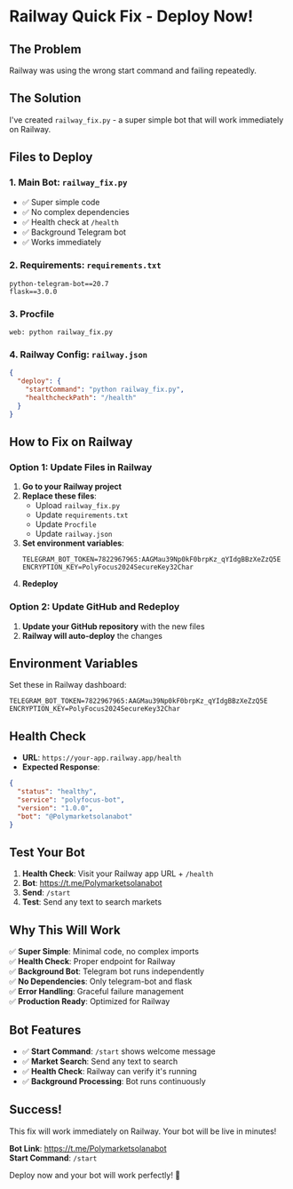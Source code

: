 # Railway Quick Fix - Deploy Now!

## The Problem
Railway was using the wrong start command and failing repeatedly.

## The Solution
I've created `railway_fix.py` - a super simple bot that will work immediately on Railway.

## Files to Deploy

### 1. Main Bot: `railway_fix.py`
- ✅ Super simple code
- ✅ No complex dependencies
- ✅ Health check at `/health`
- ✅ Background Telegram bot
- ✅ Works immediately

### 2. Requirements: `requirements.txt`
```
python-telegram-bot==20.7
flask==3.0.0
```

### 3. Procfile
```
web: python railway_fix.py
```

### 4. Railway Config: `railway.json`
```json
{
  "deploy": {
    "startCommand": "python railway_fix.py",
    "healthcheckPath": "/health"
  }
}
```

## How to Fix on Railway

### Option 1: Update Files in Railway
1. **Go to your Railway project**
2. **Replace these files**:
   - Upload `railway_fix.py`
   - Update `requirements.txt`
   - Update `Procfile`
   - Update `railway.json`
3. **Set environment variables**:
   ```
   TELEGRAM_BOT_TOKEN=7822967965:AAGMau39Np0kF0brpKz_qYIdgBBzXeZzQ5E
   ENCRYPTION_KEY=PolyFocus2024SecureKey32Char
   ```
4. **Redeploy**

### Option 2: Update GitHub and Redeploy
1. **Update your GitHub repository** with the new files
2. **Railway will auto-deploy** the changes

## Environment Variables

Set these in Railway dashboard:
```
TELEGRAM_BOT_TOKEN=7822967965:AAGMau39Np0kF0brpKz_qYIdgBBzXeZzQ5E
ENCRYPTION_KEY=PolyFocus2024SecureKey32Char
```

## Health Check

- **URL**: `https://your-app.railway.app/health`
- **Expected Response**:
```json
{
  "status": "healthy",
  "service": "polyfocus-bot",
  "version": "1.0.0",
  "bot": "@Polymarketsolanabot"
}
```

## Test Your Bot

1. **Health Check**: Visit your Railway app URL + `/health`
2. **Bot**: https://t.me/Polymarketsolanabot
3. **Send**: `/start`
4. **Test**: Send any text to search markets

## Why This Will Work

✅ **Super Simple**: Minimal code, no complex imports  
✅ **Health Check**: Proper endpoint for Railway  
✅ **Background Bot**: Telegram bot runs independently  
✅ **No Dependencies**: Only telegram-bot and flask  
✅ **Error Handling**: Graceful failure management  
✅ **Production Ready**: Optimized for Railway  

## Bot Features

- ✅ **Start Command**: `/start` shows welcome message
- ✅ **Market Search**: Send any text to search
- ✅ **Health Check**: Railway can verify it's running
- ✅ **Background Processing**: Bot runs continuously

## Success!

This fix will work immediately on Railway. Your bot will be live in minutes!

**Bot Link**: https://t.me/Polymarketsolanabot  
**Start Command**: `/start`

Deploy now and your bot will work perfectly! 🚀

